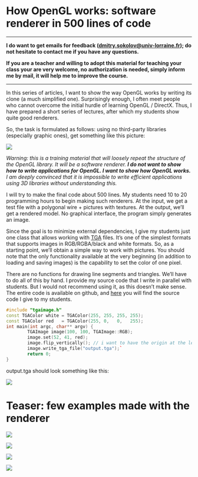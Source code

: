 # How OpenGL works: software renderer in 500 lines of code

***
**I do want to get emails for feedback (dmitry.sokolov@univ-lorraine.fr); do not hesitate to contact me if you have any questions.**

**If you are a teacher and willing to adopt this material for teaching your class your are very welcome, no authorization is needed, simply inform me by mail, it will  help me to improve the course.**
***



In this series of articles, I want to show the way OpenGL works by writing its clone (a much simplified one). Surprisingly enough, I often meet people who cannot overcome the initial hurdle of learning OpenGL / DirectX. Thus, I have prepared a short series of lectures, after which my students show quite good renderers.

So, the task is formulated as follows: using no third-party libraries (especially graphic ones), get something like this picture:

![](http://www.loria.fr/~sokolovd/cg-course/img/7ff5d9e311.png)

_Warning: this is a training material that will loosely repeat the structure of the OpenGL library. It will be a software renderer. **I do not want to show how to write applications for OpenGL. I want to show how OpenGL works.** I am deeply convinced that it is impossible to write efficient applications using 3D libraries without understanding this._

I will try to make the final code about 500 lines. My students need 10 to 20 programming hours to begin making such renderers. At the input, we get a test file with a polygonal wire + pictures with textures. At the output, we’ll get a rendered model. No graphical interface, the program simply generates an image.


Since the goal is to minimize external dependencies, I give my students just one class that allows working with [TGA](http://en.wikipedia.org/wiki/Truevision_TGA) files. It’s one of the simplest formats that supports images in RGB/RGBA/black and white formats. So, as a starting point, we’ll obtain a simple way to work with pictures. You should note that the only functionality available at the very beginning (in addition to loading and saving images) is the capability to set the color of one pixel.

There are no functions for drawing line segments and triangles. We’ll have to do all of this by hand. I provide my source code that I write in parallel with students. But I would not recommend using it, as this doesn’t make sense. The entire code is available on github, and [here](https://github.com/ssloy/tinyrenderer/tree/909fe20934ba5334144d2c748805690a1fa4c89f) you will find the source code I give to my students.

```C++
#include "tgaimage.h"
const TGAColor white = TGAColor(255, 255, 255, 255);
const TGAColor red   = TGAColor(255, 0,   0,   255);
int main(int argc, char** argv) {
        TGAImage image(100, 100, TGAImage::RGB);
        image.set(52, 41, red);
        image.flip_vertically(); // i want to have the origin at the left bottom corner of the image
        image.write_tga_file("output.tga");`
        return 0;
}
```

output.tga should look something like this:

![](http://www.loria.fr/~sokolovd/cg-course/img/2d3b12170b.png)


# Teaser: few examples made with the renderer

![](https://hsto.org/getpro/habr/post_images/50d/e2a/be9/50de2abe990efa345664f98c9464a4c8.png)

![](https://hsto.org/getpro/habr/post_images/e3c/d70/492/e3cd704925f52b5466ab3c4f9fbab899.png)

![](http://www.loria.fr/~sokolovd/cg-course/boggie.png) 

![](http://hsto.org/files/1ba/93f/a5a/1ba93fa5a48646e2a9614271c943b4da.png)
